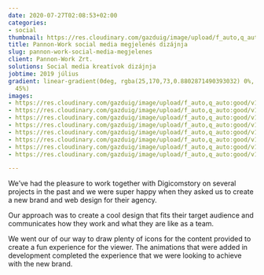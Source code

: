 ```yaml
---
date: 2020-07-27T02:08:53+02:00
categories:
- social
thumbnail: https://res.cloudinary.com/gazduig/image/upload/f_auto,q_auto:good/v1595808547/cms/Frame_38_s8cvtw.webp
title: Pannon-Work social media megjelenés dizájnja
slug: pannon-work-social-media-megjelenes
client: Pannon-Work Zrt.
solutions: Social media kreatívok dizájnja
jobtime: 2019 július
gradient: linear-gradient(0deg, rgba(25,170,73,0.8802871490393032) 0%, rgba(53,149,130,0)
  45%)
images:
- https://res.cloudinary.com/gazduig/image/upload/f_auto,q_auto:good/v1595808649/cms/Frame_38_lmzcke.webp
- https://res.cloudinary.com/gazduig/image/upload/f_auto,q_auto:good/v1595808649/cms/Frame_37_oyryue.webp
- https://res.cloudinary.com/gazduig/image/upload/f_auto,q_auto:good/v1595808648/cms/Frame_36_oeizpg.webp
- https://res.cloudinary.com/gazduig/image/upload/f_auto,q_auto:good/v1595808649/cms/Frame_35_lrecel.webp
- https://res.cloudinary.com/gazduig/image/upload/f_auto,q_auto:good/v1595808649/cms/Frame_34_g5ltna.webp
- https://res.cloudinary.com/gazduig/image/upload/f_auto,q_auto:good/v1595808649/cms/Frame_33_nqd6gy.webp
- https://res.cloudinary.com/gazduig/image/upload/f_auto,q_auto:good/v1595808649/cms/Frame_32_npmkli.webp
- https://res.cloudinary.com/gazduig/image/upload/f_auto,q_auto:good/v1595808649/cms/Frame_31_fx9yz4.webp

---
```

We’ve had the pleasure to work together with Digicomstory on several projects in the past and we were super happy when they asked us to create a new brand and web design for their agency.

Our approach was to create a cool design that fits their target audience and communicates how they work and what they are like as a team.

We went our of our way to draw plenty of icons for the content provided to create a fun experience for the viewer. The animations that were added in development completed the experience that we were looking to achieve with the new brand.